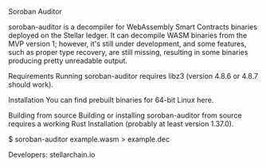 Soroban Auditor

soroban-auditor is a decompiler for WebAssembly Smart Contracts binaries deployed on the Stellar ledger. 
It can decompile WASM binaries from the MVP version 1; however, it's still under development, and some features, such as proper type recovery, are still missing, 
resulting in some binaries producing pretty unreadable output.

Requirements
Running soroban-auditor requires libz3 (version 4.8.6 or 4.8.7 should work).

Installation
You can find prebuilt binaries for 64-bit Linux here.

Building from source
Building or installing soroban-auditor from source requires a working Rust Installation (probably at least version 1.37.0).

$ soroban-auditor example.wasm > example.dec

Developers: stellarchain.io
